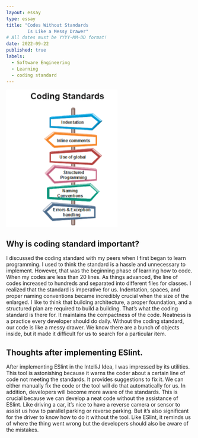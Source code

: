 ```yaml
---
layout: essay
type: essay
title: "Codes Without Standards 
        Is Like a Messy Drawer"
# All dates must be YYYY-MM-DD format!
date: 2022-09-22
published: true
labels:
  - Software Engineering
  - Learning
  - coding standard
---
```


<img width="300px" class="rounded float-start pe-4" src="../img/standard.png">

## Why is coding standard important? 
I discussed the coding standard with my peers when I first began to learn programming. I used to think the standard is a hassle and unnecessary to implement. 
However, that was the beginning phase of learning how to code. When my codes are less than 20 lines. As things advanced, the line of codes increased to hundreds and separated into different files for classes. 
I realized that the standard is imperative for us. Indentation, spaces, and proper naming conventions became incredibly crucial when the size of the enlarged. 
I like to think that building architecture, a proper foundation, and a structured plan are required to build a building. That’s what the coding standard is there for. 
It maintains the compactness of the code. Neatness is a practice every developer should do daily. Without the coding standard, our code is like a messy drawer. 
We know there are a bunch of objects inside, but it made it difficult for us to search for a particular item.  

## Thoughts after implementing ESlint.  
After implementing ESlint in the IntelliJ Idea, I was impressed by its utilities. This tool is astonishing because it warns the coder about a certain line of code not meeting the standards. It provides suggestions to fix it. We can either manually fix the code or the tool will do that automatically for us. In addition, developers will become more aware of the standards. This is crucial because we can develop a neat code without the assistance of ESlint. Like driving a car, it’s nice to have a reverse camera or sensor to assist us how to parallel parking or reverse parking. But it’s also significant for the driver to know how to do it without the tool. Like ESlint, it reminds us of where the thing went wrong but the developers should also be aware of the mistakes. 
